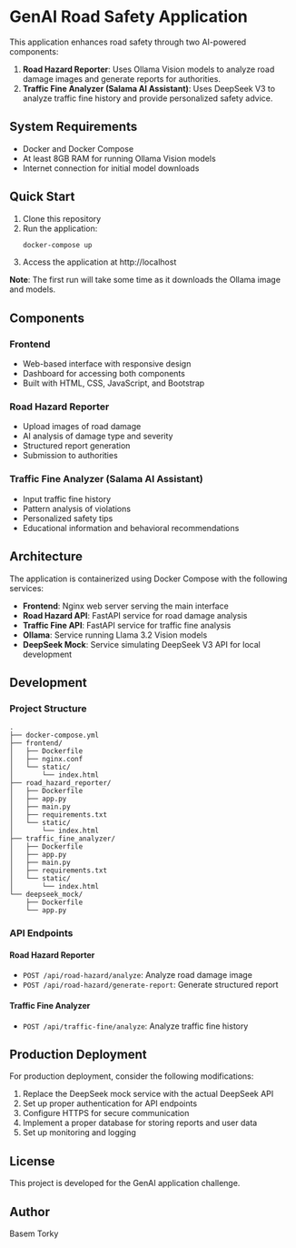 # GenAI Road Safety Application

This application enhances road safety through two AI-powered components:

1. **Road Hazard Reporter**: Uses Ollama Vision models to analyze road damage images and generate reports for authorities.
2. **Traffic Fine Analyzer (Salama AI Assistant)**: Uses DeepSeek V3 to analyze traffic fine history and provide personalized safety advice.

## System Requirements

- Docker and Docker Compose
- At least 8GB RAM for running Ollama Vision models
- Internet connection for initial model downloads

## Quick Start

1. Clone this repository
2. Run the application:
   ```bash
   docker-compose up
   ```
3. Access the application at http://localhost

**Note**: The first run will take some time as it downloads the Ollama image and models.

## Components

### Frontend
- Web-based interface with responsive design
- Dashboard for accessing both components
- Built with HTML, CSS, JavaScript, and Bootstrap

### Road Hazard Reporter
- Upload images of road damage
- AI analysis of damage type and severity
- Structured report generation
- Submission to authorities

### Traffic Fine Analyzer (Salama AI Assistant)
- Input traffic fine history
- Pattern analysis of violations
- Personalized safety tips
- Educational information and behavioral recommendations

## Architecture

The application is containerized using Docker Compose with the following services:

- **Frontend**: Nginx web server serving the main interface
- **Road Hazard API**: FastAPI service for road damage analysis
- **Traffic Fine API**: FastAPI service for traffic fine analysis
- **Ollama**: Service running Llama 3.2 Vision models
- **DeepSeek Mock**: Service simulating DeepSeek V3 API for local development

## Development

### Project Structure
```
.
├── docker-compose.yml
├── frontend/
│   ├── Dockerfile
│   ├── nginx.conf
│   └── static/
│       └── index.html
├── road_hazard_reporter/
│   ├── Dockerfile
│   ├── app.py
│   ├── main.py
│   ├── requirements.txt
│   └── static/
│       └── index.html
├── traffic_fine_analyzer/
│   ├── Dockerfile
│   ├── app.py
│   ├── main.py
│   ├── requirements.txt
│   └── static/
│       └── index.html
└── deepseek_mock/
    ├── Dockerfile
    └── app.py
```

### API Endpoints

#### Road Hazard Reporter
- `POST /api/road-hazard/analyze`: Analyze road damage image
- `POST /api/road-hazard/generate-report`: Generate structured report

#### Traffic Fine Analyzer
- `POST /api/traffic-fine/analyze`: Analyze traffic fine history

## Production Deployment

For production deployment, consider the following modifications:

1. Replace the DeepSeek mock service with the actual DeepSeek API
2. Set up proper authentication for API endpoints
3. Configure HTTPS for secure communication
4. Implement a proper database for storing reports and user data
5. Set up monitoring and logging

## License

This project is developed for the GenAI application challenge.

## Author

Basem Torky
